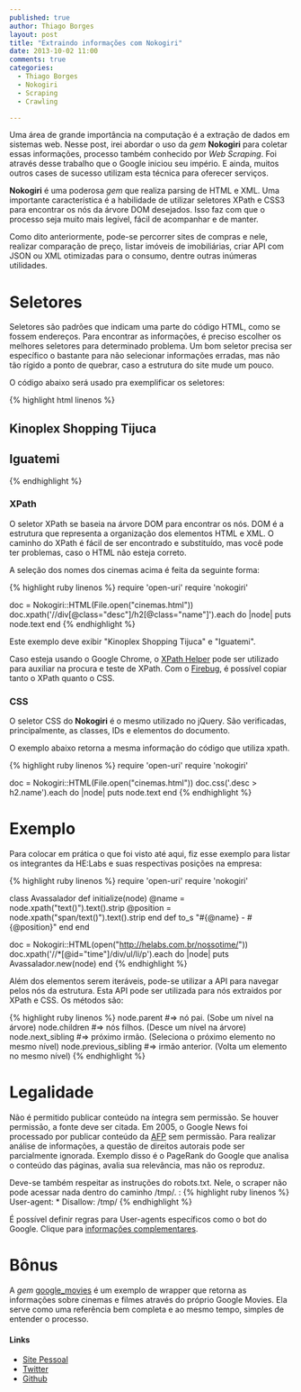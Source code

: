 ```yaml
---
published: true
author: Thiago Borges
layout: post
title: "Extraindo informações com Nokogiri"
date: 2013-10-02 11:00
comments: true
categories:
  - Thiago Borges
  - Nokogiri
  - Scraping
  - Crawling

---
```



Uma área de grande importância na computação é a extração de dados em sistemas web.
Nesse post, irei abordar o uso da _gem_ **Nokogiri** para coletar essas informações, processo também conhecido por _Web Scraping_. Foi através desse trabalho que o Google iniciou seu império. E ainda, muitos outros cases de sucesso utilizam esta técnica para oferecer serviços.

<!--more-->

**Nokogiri** é uma poderosa _gem_ que realiza parsing de HTML e XML. Uma importante característica é a habilidade de utilizar seletores XPath e CSS3 para encontrar os nós da árvore DOM desejados. Isso faz com que o processo seja muito mais legível, fácil de acompanhar e de manter.

Como dito anteriormente, pode-se percorrer sites de compras e nele, realizar comparação de preço, listar imóveis de imobiliárias, criar API com JSON ou XML otimizadas para o consumo, dentre outras inúmeras utilidades.


# Seletores
Seletores são padrões que indicam uma parte do código HTML, como se fossem endereços. Para encontrar as informações, é preciso escolher os melhores seletores para determinado problema. Um bom seletor precisa ser específico o bastante para não selecionar informações erradas, mas não tão rígido a ponto de quebrar, caso a estrutura do site mude um pouco.

O código abaixo será usado pra exemplificar os seletores:


{% highlight html linenos %}
<div class="theater">
  <div class="desc">
    <h2 class="name">Kinoplex Shopping Tijuca</h2>
  </div>
</div>
<div class="theater">
  <div class="desc">
    <h2 class="name">Iguatemi</h2>
  </div>
</div>
{% endhighlight %}

### XPath
O seletor XPath se baseia na árvore DOM para encontrar os nós. DOM é a estrutura que representa a organização dos elementos HTML e XML.
O caminho do XPath é fácil de ser encontrado e substituído, mas você pode ter problemas, caso o HTML não esteja correto.

A seleção dos nomes dos cinemas acima é feita da seguinte forma:

{% highlight ruby linenos %}
require 'open-uri'
require 'nokogiri'

doc = Nokogiri::HTML(File.open("cinemas.html"))
doc.xpath('//div[@class="desc"]/h2[@class="name"]').each do |node|
  puts node.text
end
{% endhighlight %}

Este exemplo deve exibir "Kinoplex Shopping Tijuca" e "Iguatemi".

Caso esteja usando o Google Chrome, o [XPath Helper](https://chrome.google.com/webstore/detail/xpath-helper/hgimnogjllphhhkhlmebbmlgjoejdpjl?utm_source=chrome-ntp-icon) pode ser utilizado para auxiliar na procura e teste de XPath.
Com o [Firebug](https://getfirebug.com), é possível copiar tanto o XPath quanto o CSS.

### CSS
O seletor CSS do **Nokogiri** é o mesmo utilizado no jQuery. São verificadas, principalmente, as classes, IDs e elementos do documento.

O exemplo abaixo retorna a mesma informação do código que utiliza xpath.

{% highlight ruby linenos %}
require 'open-uri'
require 'nokogiri'

doc = Nokogiri::HTML(File.open("cinemas.html"))
doc.css('.desc > h2.name').each do |node|
  puts node.text
end
{% endhighlight %}


# Exemplo

Para colocar em prática o que foi visto até aqui, fiz esse exemplo para listar os integrantes da HE:Labs e suas respectivas posições na empresa:

{% highlight ruby linenos %}
require 'open-uri'
require 'nokogiri'

class Avassalador
  def initialize(node)
    @name = node.xpath("text()").text().strip
    @position = node.xpath("span/text()").text().strip
  end
  def to_s
    "#{@name} - #{@position}"
  end
end

doc = Nokogiri::HTML(open("http://helabs.com.br/nossotime/"))
doc.xpath('//*[@id="time"]/div/ul/li/p').each do |node|
  puts Avassalador.new(node)
end
{% endhighlight %}

Além dos elementos serem iteráveis, pode-se utilizar a API para navegar pelos nós da estrutura. Esta API pode ser utilizada para nós extraidos por XPath e CSS. Os métodos são:

{% highlight ruby linenos %}
node.parent           #=> nó pai. (Sobe um nível na árvore)
node.children         #=> nós filhos. (Desce um nível na árvore)
node.next_sibling     #=> próximo irmão. (Seleciona o próximo elemento no mesmo nível)
node.previous_sibling #=> irmão anterior. (Volta um elemento no mesmo nível)
{% endhighlight %}

# Legalidade
Não é permitido publicar conteúdo na íntegra sem permissão. Se houver permissão, a fonte deve ser citada. Em 2005, o Google News foi processado por publicar conteúdo da [AFP](http://www.afp.com/) sem permissão. Para realizar análise de informações, a questão de direitos autorais pode ser parcialmente ignorada. Exemplo disso é o PageRank do Google que analisa o conteúdo das páginas, avalia sua relevância, mas não os reproduz.

Deve-se também respeitar as instruções do robots.txt. Nele, o scraper não pode acessar nada dentro do caminho /tmp/. :
{% highlight ruby linenos %}
User-agent: *
Disallow: /tmp/
{% endhighlight %}

É possível definir regras para User-agents específicos como o bot do Google. Clique para [informações complementares](http://www.robotstxt.org/robotstxt.html).


# Bônus

A _gem_ [google_movies](https://github.com/lucasallan/google_movies) é um exemplo de wrapper que retorna as informações sobre cinemas e filmes através do próprio Google Movies. Ela serve como uma referência bem completa e ao mesmo tempo, simples de entender o processo.


#### Links

- [Site Pessoal](http://www.thiagoborg.es)
- [Twitter](http://twitter.com/tgabrielborges)
- [Github](https://github.com/thiagogabriel)